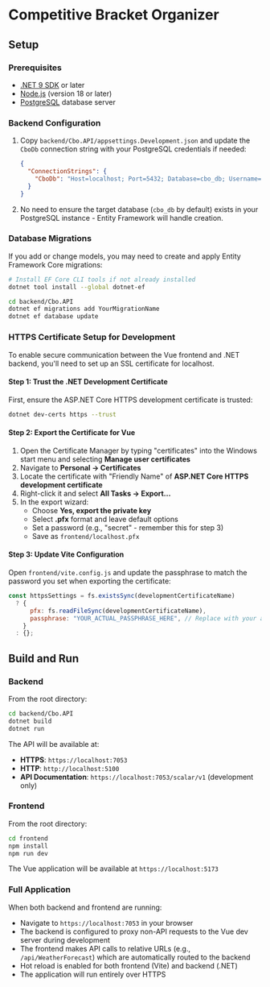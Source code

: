 # Competitive Bracket Organizer

## Setup

### Prerequisites

- [.NET 9 SDK](https://dotnet.microsoft.com/en-us/download/dotnet/9.0) or later
- [Node.js](https://nodejs.org/) (version 18 or later)
- [PostgreSQL](https://www.postgresql.org/download/) database server

### Backend Configuration

1. Copy `backend/Cbo.API/appsettings.Development.json` and update the `CboDb` connection string with your PostgreSQL credentials if needed:
   ```json
   {
     "ConnectionStrings": {
       "CboDb": "Host=localhost; Port=5432; Database=cbo_db; Username=postgres; Password=yourpassword; TimeZone=UTC"
     }
   }
   ```
2. No need to ensure the target database (`cbo_db` by default) exists in your PostgreSQL instance - Entity Framework will handle creation.

### Database Migrations

If you add or change models, you may need to create and apply Entity Framework Core migrations:

```bash
# Install EF Core CLI tools if not already installed
dotnet tool install --global dotnet-ef
```

```bash
cd backend/Cbo.API
dotnet ef migrations add YourMigrationName
dotnet ef database update
```

### HTTPS Certificate Setup for Development

To enable secure communication between the Vue frontend and .NET backend, you'll need to set up an SSL certificate for localhost.

#### Step 1: Trust the .NET Development Certificate

First, ensure the ASP.NET Core HTTPS development certificate is trusted:

```bash
dotnet dev-certs https --trust
```

#### Step 2: Export the Certificate for Vue

1. Open the Certificate Manager by typing "certificates" into the Windows start menu and selecting
   **Manage user certificates**
2. Navigate to **Personal → Certificates**
3. Locate the certificate with "Friendly Name" of **ASP.NET Core HTTPS development certificate**
4. Right-click it and select **All Tasks → Export...**
5. In the export wizard:
   - Choose **Yes, export the private key**
   - Select **.pfx** format and leave default options
   - Set a password (e.g., "secret" - remember this for step 3)
   - Save as `frontend/localhost.pfx`

#### Step 3: Update Vite Configuration

Open `frontend/vite.config.js` and update the passphrase to match the password you set when exporting the certificate:

```javascript
const httpsSettings = fs.existsSync(developmentCertificateName)
  ? {
      pfx: fs.readFileSync(developmentCertificateName),
      passphrase: "YOUR_ACTUAL_PASSPHRASE_HERE", // Replace with your actual password
    }
  : {};
```

## Build and Run

### Backend

From the root directory:

```bash
cd backend/Cbo.API
dotnet build
dotnet run
```

The API will be available at:

- **HTTPS**: `https://localhost:7053`
- **HTTP**: `http://localhost:5100`
- **API Documentation**: `https://localhost:7053/scalar/v1` (development only)

### Frontend

From the root directory:

```bash
cd frontend
npm install
npm run dev
```

The Vue application will be available at `https://localhost:5173`

### Full Application

When both backend and frontend are running:

- Navigate to `https://localhost:7053` in your browser
- The backend is configured to proxy non-API requests to the Vue dev server during development
- The frontend makes API calls to relative URLs (e.g., `/api/WeatherForecast`) which are automatically routed to the backend
- Hot reload is enabled for both frontend (Vite) and backend (.NET)
- The application will run entirely over HTTPS
